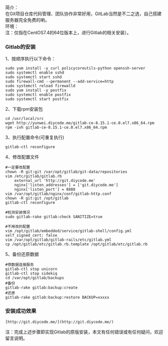 简介：<br>
在Git项目仓库代码管理、团队协作非常好用，GitLab当然是不二之选，自己搭建服务器完全免费的喲。<br>
环境：<br>
注：仅指在CentOS7.4的64位版本上，进行Gitlab的相关安装）。

### Gitlab的安装
1、按顺序执行以下命令：
```
sudo yum install -y curl policycoreutils-python openssh-server
sudo systemctl enable sshd
sudo systemctl start sshd
sudo firewall-cmd --permanent --add-service=http
sudo systemctl reload firewalld
sudo yum install -y postfix
sudo systemctl enable postfix
sudo systemctl start postfix
```

2、下载rpm安装包
```
cd /usr/local/src
wget http://yunwei.diycode.me/gitlab-ce-8.15.1-ce.0.el7.x86_64.rpm
rpm -ivh gitlab-ce-8.15.1-ce.0.el7.x86_64.rpm
```

3、执行配置命令(可重复执行)
```
gitlab-ctl reconfigure
```

4、修改配置文件
```
#一定要改配置
chown -R git:git /var/opt/gitlab/git-data/repositories
vim /etc/gitlab/gitlab.rb
    external_url 'http://git.diycode.me'
    nginx['listen_addresses'] = ['git.diycode.me']
    nginx['listen_port'] = 8888
vim /var/opt/gitlab/nginx/conf/gitlab-http.conf
chown -R git:git /opt/gitlab
gitlab-ctl reconfigure

#检测安装情况
sudo gitlab-rake gitlab:check SANITIZE=true

#不用改的配置
vim /opt/gitlab/embedded/service/gitlab-shell/config.yml
self_signed_cert: false
vim /var/opt/gitlab/gitlab-rails/etc/gitlab.yml
cp /opt/gitlab/etc/gitlab.rb.template /opt/gitlab/etc/gitlab.rb
```

5、备份还原数据
```
#停数据连接服务
gitlab-ctl stop unicorn
gitlab-ctl stop sidekiq
cd /var/opt/gitlab/backups
#备份
gitlab-rake gitlab:backup:create
#还原
gitlab-rake gitlab:backup:restore BACKUP=xxxxx
```

### 安装成功效果

    [http://git.diycode.me/](http://git.diycode.me/)

注：完成上述步骤即实现Gitlab的原版安装，本文有任何错误或有任何疑问，欢迎留言说明。
